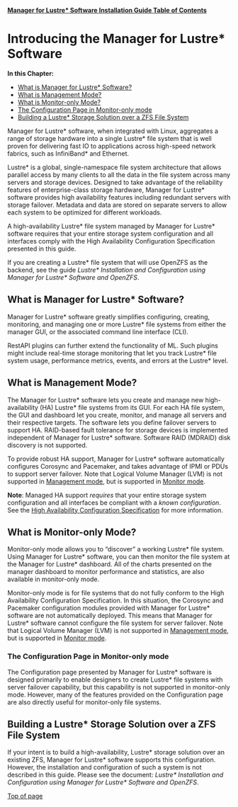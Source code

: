 [**Manager for Lustre\* Software Installation Guide Table of Contents**](ig_TOC.md)
# <a name="1.0"></a>Introducing the Manager for Lustre\* Software

**In this Chapter:**

- [What is Manager for Lustre\* Software?](#what-is-manager-for-lustre-software)
- [What is Management Mode?](#what-is-management-mode)
- [What is Monitor-only Mode?](#what-is-monitor-only-mode)
- [The Configuration Page in Monitor-only mode](#the-configuration-page-in-monitor-only-mode)
- [Building a Lustre* Storage Solution over a ZFS File System](#building-a-lustre-storage-solution-over-a-zfs-file-system)

Manager for Lustre\* software, when integrated with
Linux, aggregates a range of storage hardware into a single Lustre\*
file system that is well proven for delivering fast IO to applications
across high-speed network fabrics, such as InfiniBand\* and Ethernet.

Lustre\* is a global, single-namespace file system architecture that
allows parallel access by many clients to all the data in the file
system across many servers and storage devices. Designed to take
advantage of the reliability features of enterprise-class storage
hardware, Manager for Lustre\* software provides high availability
features including redundant servers with storage failover. Metadata and
data are stored on separate servers to allow each system to be optimized
for different workloads.

A high-availability Lustre* file system managed by Manager for
Lustre\* software requires that your entire storage system configuration
and all interfaces comply with the High Availability Configuration
Specification presented in this guide.

If you are creating a Lustre* file system that will use OpenZFS as the
backend, see the guide *Lustre\* Installation and Configuration using
Manager for Lustre\* Software and OpenZFS*.

What is Manager for Lustre\* Software?
-----------------------------------------------

Manager for Lustre\* software greatly simplifies configuring, creating,
monitoring, and managing one or more Lustre* file systems from either the
manager GUI, or the associated command line interface (CLI).

RestAPI plugins can further extend the functionality of ML. Such
plugins might include real-time storage monitoring that let you track
Lustre* file system usage, performance metrics, events, and errors at the
Lustre* level.

What is Management Mode?
------------------------

The Manager for Lustre\* software lets you create and manage
new high-availability (HA) Lustre* file systems from its GUI. For each HA
file system, the GUI and dashboard let you create, monitor, and manage
all servers and their respective targets. The software lets you define
failover servers to support HA. RAID-based fault tolerance for storage
devices is implemented independent of Manager for Lustre\*
software. Software RAID (MDRAID) disk discovery is not supported.

To provide robust HA support, Manager for Lustre\* software
automatically configures Corosync and Pacemaker, and takes advantage of
IPMI or PDUs to support server failover. Note that Logical Volume
Manager (LVM) is not supported in [Management
mode](#what-is-management-mode), but is supported in [Monitor
mode](#what-is-monitor-only-mode).

**Note**: Managed HA support *requires* that your entire storage system
configuration and all interfaces be compliant with a *known
configuration*. See the [High Availability Configuration
Specification](ig_ch_03_building.md) for more information.

What is Monitor-only Mode?
--------------------------

Monitor-only mode allows you to “discover” a working Lustre* file system.
Using Manager for Lustre\* software, you can then monitor the
file system at the Manager for Lustre\* dashboard. All of the
charts presented on the manager dashboard to monitor performance and
statistics, are also available in monitor-only mode.

Monitor-only mode is for file systems that do not fully conform to the
High Availability Configuration Specification. In this situation, the
Corosync and Pacemaker configuration modules provided with
Manager for Lustre\* software are not automatically deployed. This means
that Manager for Lustre\* software cannot configure the file
system for server failover. Note that Logical Volume Manager (LVM) is
not supported in [Management mode](#what-is-management-mode), but is
supported in [Monitor mode](#what-is-monitor-only-mode).

### The Configuration Page in Monitor-only mode

The Configuration page presented by Manager for Lustre\*
software is designed primarily to enable designers to create Lustre* file
systems with server failover capability, but this capability is not
supported in monitor-only mode. However, many of the features provided
on the Configuration page are also directly useful for monitor-only file
systems.

Building a Lustre* Storage Solution over a ZFS File System
---------------------------------------------------------

If your intent is to build a high-availability, Lustre* storage solution
over an existing ZFS, Manager for Lustre\* software supports this
configuration. However, the installation and configuration of such a
system is not described in this guide. Please see the document:
*Lustre\* Installation and Configuration using Manager for Lustre\*
Software and OpenZFS*.

[Top of page](#1.0)